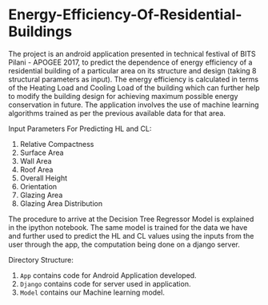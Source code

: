 # Energy-Efficiency-Of-Residential-Buildings
The project is an android application presented in technical festival of BITS Pilani - APOGEE 2017, to predict the dependence of energy efficiency of a residential building of a particular area on its structure and design (taking 8 structural parameters as input). The energy efficiency is calculated in terms of the Heating Load and Cooling Load of the building which can further help to modify the building design for achieving maximum possible energy conservation in future. The application involves the use of machine learning algorithms trained as per the previous available data for that area.

Input Parameters For Predicting HL and CL:
1. Relative Compactness  
2. Surface Area 
3. Wall Area  
4. Roof Area  
5. Overall Height  
6. Orientation 
7. Glazing Area  
8. Glazing Area Distribution 

The procedure to arrive at the Decision Tree Regressor Model is explained in the ipython notebook. The same model is trained for the data we have and further used to predict the HL and CL values using the inputs from the user through the app, the computation being done on a django server.

Directory Structure:
1. `App` contains code for Android Application developed.
2. `Django` contains code for server used in application.
3. `Model` contains our Machine learning model.
 
